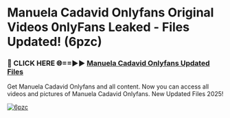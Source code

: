 # Manuela Cadavid Onlyfans Original Videos 0nlyFans Leaked - Files Updated! (6pzc)

<h3>🔴 CLICK HERE 🌐==►► <a href="https://tinyurl.com/4seja8ks" rel="nofollow">Manuela Cadavid Onlyfans Updated Files</a></h3>

Get Manuela Cadavid Onlyfans and all content. Now you can access all videos and pictures of Manuela Cadavid Onlyfans. New Updated Files 2025!

[![6pzc](https://i.imgur.com/EWjZXRe.gif)](https://tinyurl.com/4seja8ks)
